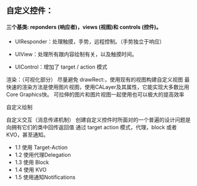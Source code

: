 ## 自定义控件：
#### 三个基类: reponders (响应者)，views (视图)和 controls (控件)。

* UIResponder：处理触摸，手势，远程控制。（手势独立于响应）

* UIView：处理所有跟内容绘制有关，以及触摸时间。

* UIControl：增加了 target / action 模式

渲染：（可视化部分）
尽量避免 drawRect:，使用现有的视图构建自定义视图
最快速的渲染方法是使用图片视图，使用CALayer及其属性，它能实现大多数比用 Core Graphics快。
可拉伸的图片和图片视图一起使用也可以极大的提高效率

自定义绘制

自定义交互（消息传递机制）
创建自定义控件时所面对的一个普遍的设计问题是向拥有它们的类中回传返回值
通过 target action 模式，代理，block 或者 KVO，甚至通知。

* 1.1 使用 Target-Action
* 1.2 使用代理Delegation
* 1.3 使用 Block
* 1.4 使用 KVO
* 1.5 使用通知Notifications